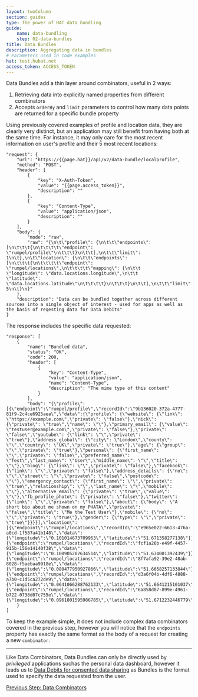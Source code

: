 ```yaml
---
layout: twoColumn
section: guides
type: The power of HAT data bundling
guide: 
    name: data-bundling
    step: 02-data-bundles
title: Data Bundles
description: Aggregating data in bundles
# Parameters used in code examples
hat: test.hubat.net
access_token: ACCESS_TOKEN
---
```


Data Bundles add a thin layer around combinators, useful in 2 ways:

1. Retrieving data into explicitly named properties from different combinators
2. Accepts `orderBy` and `limit` parameters to control how many data points are returned for a specific bundle property

Using previously covered examples of profile and location data, they are clearly very distinct, but an application may still benefit from having both at the same time. For instance, it may only care for the most recent information on user's profile and their 5 most recent locations:

```postman
"request": {
	"url": "https://{{page.hat}}/api/v2/data-bundle/localprofile",
	"method": "POST",
	"header": [
		{
			"key": "X-Auth-Token",
			"value": "{{page.access_token}}",
			"description": ""
		},
		{
			"key": "Content-Type",
			"value": "application/json",
			"description": ""
		}
	],
	"body": {
		"mode": "raw",
		"raw": "{\n\t\"profile\": {\n\t\t\"endpoints\": [\n\t\t\t{\n\t\t\t\t\"endpoint\": \"rumpel/profile\"\n\t\t\t}\n\t\t],\n\t\t\"limit\": 1\n\t},\n\t\"location\": {\n\t\t\"endpoints\": [\n\t\t\t{\n\t\t\t\t\"endpoint\": \"rumpel/locations\",\n\t\t\t\t\"mapping\": {\n\t\t            \"longitude\": \"data.locations.longitude\",\n\t\t            \"latitude\": \"data.locations.latitude\"\n\t\t\t\t}\n\t\t\t}\n\t\t],\n\t\t\"limit\": 5\n\t}\n}"
	},
	"description": "Data can be bundled together across different sources into a single object of interest - used for apps as well as the basis of reqesting data for Data Debits"
}
```

The response includes the specific data requested: 

```postmanresponse
"response": [
	{
		"name": "Bundled data",
		"status": "OK",
		"code": 200,
		"header": [
			{
				"key": "Content-Type",
				"value": "application/json",
				"name": "Content-Type",
				"description": "The mime type of this content"
			}
		],
		"body": "{\"profile\":[{\"endpoint\":\"rumpel/profile\",\"recordId\":\"9b136020-372a-4777-81f9-2c4ce6925aea\",\"data\":{\"profile\": {\"website\": {\"link\": \"https://example.com\",\"private\": \"false\"},\"nick\": {\"private\": \"true\",\"name\": \"\"},\"primary_email\": {\"value\": \"testuser@example.com\",\"private\": \"false\"},\"private\": \"false\",\"youtube\": {\"link\": \"\",\"private\": \"true\"},\"address_global\": {\"city\": \"London\",\"county\": \"\",\"country\": \"UK\",\"private\": \"true\"},\"age\": {\"group\": \"\",\"private\": \"true\"},\"personal\": {\"first_name\": \"\",\"private\": \"false\",\"preferred_name\": \"Test\",\"last_name\": \"User\",\"middle_name\": \"\",\"title\": \"\"},\"blog\": {\"link\": \"\",\"private\": \"false\"},\"facebook\": {\"link\": \"\",\"private\": \"false\"},\"address_details\": {\"no\": \"\",\"street\": \"\",\"private\": \"false\",\"postcode\": \"\"},\"emergency_contact\": {\"first_name\": \"\",\"private\": \"true\",\"relationship\": \"\",\"last_name\": \"\",\"mobile\": \"\"},\"alternative_email\": {\"private\": \"true\",\"value\": \"\"},\"fb_profile_photo\": {\"private\": \"false\"},\"twitter\": {\"link\": \"\",\"private\": \"false\"},\"about\": {\"body\": \"A short bio about me shown on my PHATA\",\"private\": \"false\",\"title\": \"Me the Test User\"},\"mobile\": {\"no\": \"\",\"private\": \"true\"},\"gender\": {\"type\": \"\",\"private\": \"true\"}}}}],\"location\":[{\"endpoint\":\"rumpel/locations\",\"recordId\":\"e965e022-6613-476a-a0cd-1f587a41b148\",\"data\":{\"longitude\":\"0.101014673709963\",\"latitude\":\"51.671358277138\"}},{\"endpoint\":\"rumpel/locations\",\"recordId\":\"fcf1a26b-e49f-4457-915b-156e14140f38\",\"data\":{\"longitude\":\"0.100905202634514\",\"latitude\":\"51.674001392439\"}},{\"endpoint\":\"rumpel/locations\",\"recordId\":\"8f7afa92-39e2-48ab-8028-f5aebaa9918e\",\"data\":{\"longitude\":\"0.080477950927866\",\"latitude\":\"51.6658257133844\"}},{\"endpoint\":\"rumpel/locations\",\"recordId\":\"d3a6f04b-4df6-4888-a7b0-c1d5ca272de9\",\"data\":{\"longitude\":\"0.0641066288762133\",\"latitude\":\"51.6641215101037\"}},{\"endpoint\":\"rumpel/locations\",\"recordId\":\"6a858d87-899e-4961-b722-0738d07c755e\",\"data\":{\"longitude\":\"0.0961801595986785\",\"latitude\":\"51.6712232446779\"}}]}"
	}
]
```

To keep the example simple, it does not include complex data combinators covered in the previous step, however you will notice that the `endpoints` property has exactly the same format as the body of a request for creating a new `combinator`.

---

Like Data Combinators, Data Bundles can only be directly used by _privileged_ applications suchas the personal data dashboard, however it leads us to [Data Debits for consented data sharing](../data-debits) as Bundles is the format used to specify the data requested from the user.

<nav class="pager-nav">
<a href="01-data-combinators.html">Previous Step: Data Combinators</a>
<a href="" style="display:none;"></a>
</nav>
